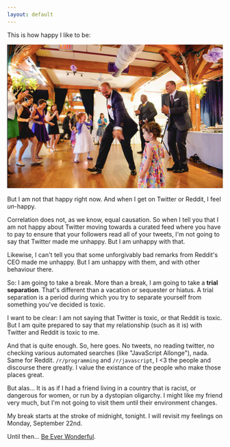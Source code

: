 ```yaml
---
layout: default
---
```


This is how happy I like to be:

![My Happy Dance](/assets/images/happy-dance.png)

But I am not that happy right now. And when I get on Twitter or Reddit, I feel *un*-happy.

Correlation does not, as we know, equal causation. So when I tell you that I am not happy about Twitter moving towards a curated feed where you have to pay to ensure that your followers read all of your tweets, I'm not going to say that Twitter made me unhappy. But I am unhappy with that.

Likewise, I can't tell you that some unforgivably bad remarks from Reddit's CEO made me unhappy. But I am unhappy with them, and with other behaviour there.

So: I am going to take a break. More than a break, I am going to take a **trial separation**. That's different than a vacation or sequester or hiatus. A trial separation is a period during which you try to separate yourself from something you've decided is toxic.

I want to be clear: I am not saying that Twitter is toxic, or that Reddit is toxic. But I am quite prepared to say that my relationship (such as it is) with Twitter and Reddit is toxic to me.

And that is quite enough. So, here goes. No tweets, no reading twitter, no checking various automated searches (like "JavaScript Allonge"), nada. Same for Reddit. `/r/programming` and `/r/javascript`, I <3 the people and discourse there greatly. I value the existance of the people who make those places great.

But alas... It is as if I had a friend living in a country that is racist, or dangerous for women, or run by a dystopian oligarchy. I might like my friend very much, but I'm not going to visit them until their environment changes.

My break starts at the stroke of midnight, tonight. I will revisit my feelings on Monday, September 22nd.

Until then... [Be Ever Wonderful][1].

[1]: https://www.youtube.com/watch?v=hMcfdD5K9Mg